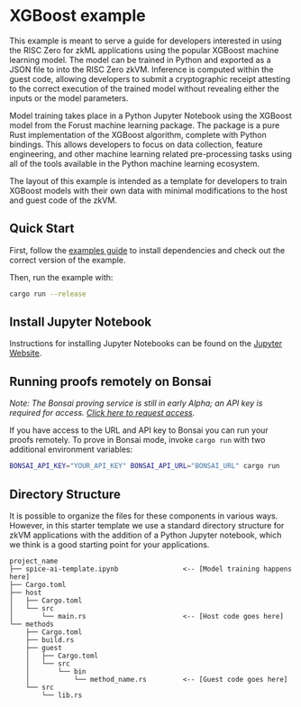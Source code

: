 # XGBoost example

This example is meant to serve a guide for developers interested in using the RISC Zero for zkML applications using the popular XGBoost machine learning model. The model can be trained in Python and exported as a JSON file to into the RISC Zero zkVM.  Inference is computed within the guest code, allowing developers to submit a cryptographic receipt attesting to the correct execution of the trained model without revealing either the inputs or the model parameters.

Model training takes place in a Python Jupyter Notebook using the XGBoost model from the Forust machine learning package.  The package is a pure Rust implementation of the XGBoost algorithm, complete with Python bindings.  This allows developers to focus on data collection, feature engineering, and other machine learning related pre-processing tasks using all of the tools available in the Python machine learning ecosystem.

The layout of this example is intended as a template for developers to train XGBoost models with their own data with minimal modifications to the host and guest code of the zkVM.

## Quick Start

First, follow the [examples guide] to install dependencies and check out the correct version of the example.

Then, run the example with:

```bash
cargo run --release
```

## Install Jupyter Notebook

Instructions for installing Jupyter Notebooks can be found on the [Jupyter Website].

## Running proofs remotely on Bonsai

_Note: The Bonsai proving service is still in early Alpha; an API key is
required for access. [Click here to request access][bonsai access]._

If you have access to the URL and API key to Bonsai you can run your proofs
remotely. To prove in Bonsai mode, invoke `cargo run` with two additional
environment variables:

```bash
BONSAI_API_KEY="YOUR_API_KEY" BONSAI_API_URL="BONSAI_URL" cargo run
```

## Directory Structure

It is possible to organize the files for these components in various ways.
However, in this starter template we use a standard directory structure for zkVM
applications with the addition of a Python Jupyter notebook, which we think is a
good starting point for your applications.

```text
project_name
├── spice-ai-template.ipynb                <-- [Model training happens here]
├── Cargo.toml
├── host
│   ├── Cargo.toml
│   └── src
│       └── main.rs                        <-- [Host code goes here]
└── methods
    ├── Cargo.toml
    ├── build.rs
    ├── guest
    │   ├── Cargo.toml
    │   └── src
    │       └── bin
    │           └── method_name.rs         <-- [Guest code goes here]
    └── src
        └── lib.rs
```

[examples guide]: https://dev.risczero.com/api/zkvm/examples/#running-the-examples
[bonsai access]: https://bonsai.xyz/apply
[Jupyter Website]: https://jupyter.org/install
